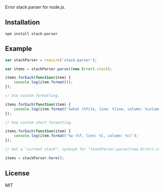 Error stack parser for node.js.

Installation
------------

```
npm install stack-parser
```

Example
-------

```javascript
var stackParser = require('stack-parser');

var items = stackParser.parse((new Error).stack);

items.forEach(function(item) {
	console.log(item.format());
});

// Use custom formatting.

items.forEach(function(item) {
	console.log(item.format('%what (%file, line: %line, column: %column)');
});

// Use custom short formatting.

items.forEach(function(item) {
	console.log(item.format('%w (%f, line: %l, column: %c)');
});

// Get a "current stack", synonym for "stackParser.parse((new Error).stack);".

items = stackParser.here();
```

License
-------
MIT